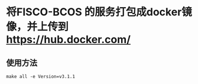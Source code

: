 # 将FISCO-BCOS 的服务打包成docker镜像，并上传到 https://hub.docker.com/

## 使用方法
```shell
make all -e Version=v3.1.1
```